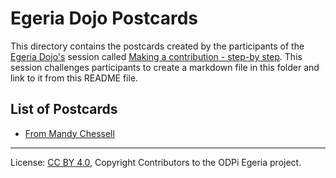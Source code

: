 <!-- SPDX-License-Identifier: CC-BY-4.0 -->
<!-- Copyright Contributors to the ODPi Egeria project 2020. -->

# Egeria Dojo Postcards

This directory contains the postcards created by the participants of the
[Egeria Dojo's](../egeria-dojo) session called
[Making a contribution - step-by step](../egeria-dojo/egeria-dojo-day-2-3-contribution-to-egeria.md).
This session challenges participants to create a markdown file in this folder and link to it from this
README file.

## List of Postcards

* [From Mandy Chessell](From-Mandy-Chessell.md)


----
License: [CC BY 4.0](https://creativecommons.org/licenses/by/4.0/),
Copyright Contributors to the ODPi Egeria project.